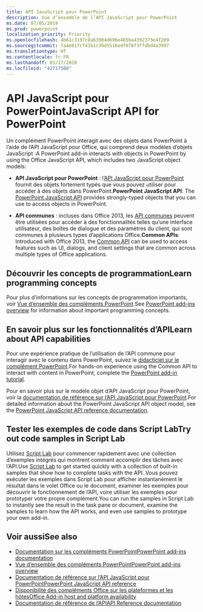 ```yaml
---
title: API JavaScript pour PowerPoint
description: Vue d’ensemble de l’API JavaScript pour PowerPoint
ms.date: 07/05/2019
ms.prod: powerpoint
localization_priority: Priority
ms.openlocfilehash: 4b61c3197c8a63904d696e485ba4392373e4f209
ms.sourcegitcommit: fa4e81fcf41b1c39d5516edf078f3ffdbd4a3997
ms.translationtype: HT
ms.contentlocale: fr-FR
ms.lasthandoff: 03/17/2020
ms.locfileid: "42717508"
---
```

# <a name="javascript-api-for-powerpoint"></a><span data-ttu-id="26836-103">API JavaScript pour PowerPoint</span><span class="sxs-lookup"><span data-stu-id="26836-103">JavaScript API for PowerPoint</span></span>

<span data-ttu-id="26836-104">Un complément PowerPoint interagit avec des objets dans PowerPoint à l’aide de l’API JavaScript pour Office, qui comprend deux modèles d’objets JavaScript :</span><span class="sxs-lookup"><span data-stu-id="26836-104">A PowerPoint add-in interacts with objects in PowerPoint by using the Office JavaScript API, which includes two JavaScript object models:</span></span>

* <span data-ttu-id="26836-105">**API JavaScript pour PowerPoint** : l’[API JavaScript pour PowerPoint](/javascript/api/powerpoint) fournit des objets fortement typés que vous pouvez utiliser pour accéder à des objets dans PowerPoint.</span><span class="sxs-lookup"><span data-stu-id="26836-105">**PowerPoint JavaScript API**: The [PowerPoint JavaScript API](/javascript/api/powerpoint) provides strongly-typed objects that you can use to access objects in PowerPoint.</span></span>

* <span data-ttu-id="26836-106">**API communes** : incluses dans Office 2013, les [API communes](/javascript/api/office) peuvent être utilisées pour accéder à des fonctionnalités telles qu’une interface utilisateur, des boîtes de dialogue et des paramètres du client, qui sont communes à plusieurs types d’applications Office.</span><span class="sxs-lookup"><span data-stu-id="26836-106">**Common APIs**: Introduced with Office 2013, the [Common API](/javascript/api/office) can be used to access features such as UI, dialogs, and client settings that are common across multiple types of Office applications.</span></span>

## <a name="learn-programming-concepts"></a><span data-ttu-id="26836-107">Découvrir les concepts de programmation</span><span class="sxs-lookup"><span data-stu-id="26836-107">Learn programming concepts</span></span>

<span data-ttu-id="26836-108">Pour plus d’informations sur les concepts de programmation importants, voir [Vue d’ensemble des compléments PowerPoint](../../powerpoint/powerpoint-add-ins.md).</span><span class="sxs-lookup"><span data-stu-id="26836-108">See [PowerPoint add-ins overview](../../powerpoint/powerpoint-add-ins.md) for information about important programming concepts.</span></span>

## <a name="learn-about-api-capabilities"></a><span data-ttu-id="26836-109">En savoir plus sur les fonctionnalités d’API</span><span class="sxs-lookup"><span data-stu-id="26836-109">Learn about API capabilities</span></span>

<span data-ttu-id="26836-110">Pour une expérience pratique de l’utilisation de l’API commune pour interagir avec le contenu dans PowerPoint, suivez le [didacticiel sur le complément PowerPoint](../../tutorials/powerpoint-tutorial.md).</span><span class="sxs-lookup"><span data-stu-id="26836-110">For hands-on experience using the Common API to interact with content in PowerPoint, complete the [PowerPoint add-in tutorial](../../tutorials/powerpoint-tutorial.md).</span></span>

<span data-ttu-id="26836-111">Pour en savoir plus sur le modèle objet d’API JavaScript pour PowerPoint, voir la [documentation de référence sur l’API JavaScript pour PowerPoint](/javascript/api/powerpoint).</span><span class="sxs-lookup"><span data-stu-id="26836-111">For detailed information about the PowerPoint JavaScript API object model, see the [PowerPoint JavaScript API reference documentation](/javascript/api/powerpoint).</span></span>

## <a name="try-out-code-samples-in-script-lab"></a><span data-ttu-id="26836-112">Tester les exemples de code dans Script Lab</span><span class="sxs-lookup"><span data-stu-id="26836-112">Try out code samples in Script Lab</span></span>

<span data-ttu-id="26836-113">Utilisez [Script Lab](../../overview/explore-with-script-lab.md) pour commencer rapidement avec une collection d’exemples intégrés qui montrent comment accomplir des tâches avec l’API.</span><span class="sxs-lookup"><span data-stu-id="26836-113">Use [Script Lab](../../overview/explore-with-script-lab.md) to get started quickly with a collection of built-in samples that show how to complete tasks with the API.</span></span> <span data-ttu-id="26836-114">Vous pouvez exécuter les exemples dans Script Lab pour afficher instantanément le résultat dans le volet Office ou le document, examiner les exemples pour découvrir le fonctionnement de l’API, voire utiliser les exemples pour prototyper votre propre complément.</span><span class="sxs-lookup"><span data-stu-id="26836-114">You can run the samples in Script Lab to instantly see the result in the task pane or document, examine the samples to learn how the API works, and even use samples to prototype your own add-in.</span></span>

## <a name="see-also"></a><span data-ttu-id="26836-115">Voir aussi</span><span class="sxs-lookup"><span data-stu-id="26836-115">See also</span></span>

- [<span data-ttu-id="26836-116">Documentation sur les compléments PowerPoint</span><span class="sxs-lookup"><span data-stu-id="26836-116">PowerPoint add-ins documentation</span></span>](../../powerpoint/index.md)
- [<span data-ttu-id="26836-117">Vue d’ensemble des compléments PowerPoint</span><span class="sxs-lookup"><span data-stu-id="26836-117">PowerPoint add-ins overview</span></span>](../../powerpoint/powerpoint-add-ins.md)
- [<span data-ttu-id="26836-118">Documentation de référence sur l’API JavaScript pour PowerPoint</span><span class="sxs-lookup"><span data-stu-id="26836-118">PowerPoint JavaScript API reference</span></span>](/javascript/api/powerpoint)
- [<span data-ttu-id="26836-119">Disponibilité des compléments Office sur les plateformes et les hôtes</span><span class="sxs-lookup"><span data-stu-id="26836-119">Office Add-in host and platform availability</span></span>](../../overview/office-add-in-availability.md)
- [<span data-ttu-id="26836-120">Documentation de référence de l’API</span><span class="sxs-lookup"><span data-stu-id="26836-120">API Reference documentation</span></span>](../javascript-api-for-office.md)
